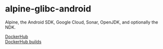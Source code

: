 # alpine-glibc-android
Alpine, the Android SDK, Google Cloud, Sonar, OpenJDK, and optionally the NDK.

[DockerHub](https://hub.docker.com/r/zaoqi/alpine-glibc-android/builds/)  
[DockerHub builds](https://hub.docker.com/r/zaoqi/alpine-glibc-android/builds/tags)
